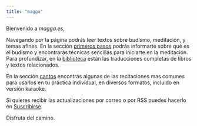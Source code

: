 ```yaml
---
title: "magga"
---
```


Bienvenido a *magga.es*,

Navegando por la página podrás leer textos sobre budismo, meditación, y temas afines. En la sección [primeros pasos](/primeros-pasos) podrás informarte sobre qué es el budismo y encontrarás técnicas sencillas para iniciarte en la meditación. Para profundizar, en la [biblioteca](/biblioteca) están las traducciones completas de libros y textos relacionados.  

En la sección [cantos](/cantos) encontrás algunas de las recitaciones mas comunes para usarlos en tu práctica individual, en diversos formatos, incluido en versión karaoke.

Si quieres recibir las actualizaciones por correo o por RSS puedes hacerlo en [Suscribirse](/suscribirse).  

Disfruta del camino.
